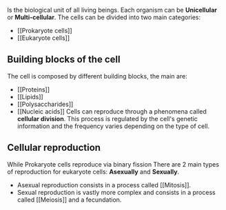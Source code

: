 Is the biological unit of all living beings.
Each organism can be **Unicellular** or **Multi-cellular**.
The cells can be divided into two main categories:
- [[Prokaryote cells]]
- [[Eukaryote cells]]
## Building blocks of the cell
The cell is composed by different building blocks, the main are:
- [[Proteins]]
- [[Lipids]]
- [[Polysaccharides]]
- [[Nucleic acids]]
Cells can reproduce through a phenomena called **cellular division**. This process is regulated by the cell's genetic information and the frequency varies depending on the type of cell. 
## Cellular reproduction
While Prokaryote cells reproduce via binary fission There are 2 main types of reproduction for eukaryote cells: **Asexually** and **Sexually**.
- Asexual reproduction consists in a process called [[Mitosis]].
- Sexual reproduction is vastly more complex and consists in a process called [[Meiosis]] and a fecundation.